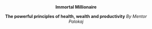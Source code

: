 
<div style='min-height: 100vh; text-align: center;'>

**Immortal Millionaire**

**The powerful principles of health, wealth and productivity**
*By Mentor Palokaj*

</div>